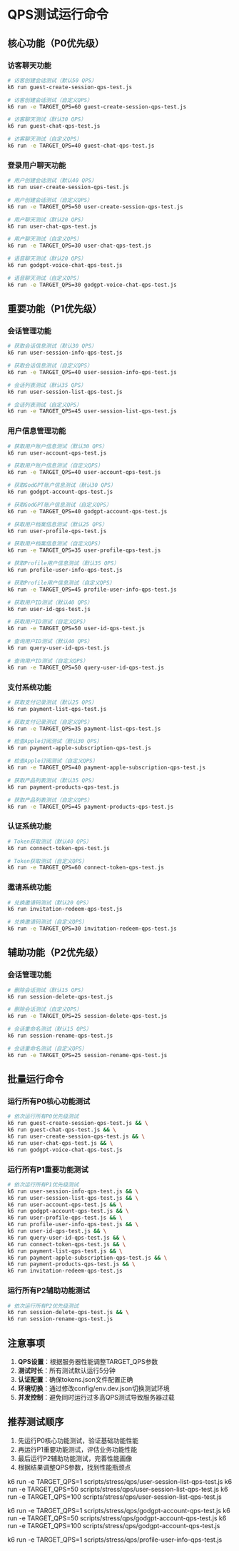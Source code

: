 # QPS测试运行命令

## 核心功能（P0优先级）

### 访客聊天功能
```bash
# 访客创建会话测试（默认50 QPS）
k6 run guest-create-session-qps-test.js

# 访客创建会话测试（自定义QPS）
k6 run -e TARGET_QPS=60 guest-create-session-qps-test.js

# 访客聊天测试（默认30 QPS）
k6 run guest-chat-qps-test.js

# 访客聊天测试（自定义QPS）
k6 run -e TARGET_QPS=40 guest-chat-qps-test.js
```

### 登录用户聊天功能
```bash
# 用户创建会话测试（默认40 QPS）
k6 run user-create-session-qps-test.js

# 用户创建会话测试（自定义QPS）
k6 run -e TARGET_QPS=50 user-create-session-qps-test.js

# 用户聊天测试（默认20 QPS）
k6 run user-chat-qps-test.js

# 用户聊天测试（自定义QPS）
k6 run -e TARGET_QPS=30 user-chat-qps-test.js

# 语音聊天测试（默认20 QPS）
k6 run godgpt-voice-chat-qps-test.js

# 语音聊天测试（自定义QPS）
k6 run -e TARGET_QPS=30 godgpt-voice-chat-qps-test.js
```

## 重要功能（P1优先级）

### 会话管理功能
```bash
# 获取会话信息测试（默认30 QPS）
k6 run user-session-info-qps-test.js

# 获取会话信息测试（自定义QPS）
k6 run -e TARGET_QPS=40 user-session-info-qps-test.js

# 会话列表测试（默认35 QPS）
k6 run user-session-list-qps-test.js

# 会话列表测试（自定义QPS）
k6 run -e TARGET_QPS=45 user-session-list-qps-test.js
```

### 用户信息管理功能
```bash
# 获取用户账户信息测试（默认30 QPS）
k6 run user-account-qps-test.js

# 获取用户账户信息测试（自定义QPS）
k6 run -e TARGET_QPS=40 user-account-qps-test.js

# 获取GodGPT账户信息测试（默认30 QPS）
k6 run godgpt-account-qps-test.js

# 获取GodGPT账户信息测试（自定义QPS）
k6 run -e TARGET_QPS=40 godgpt-account-qps-test.js

# 获取用户档案信息测试（默认25 QPS）
k6 run user-profile-qps-test.js

# 获取用户档案信息测试（自定义QPS）
k6 run -e TARGET_QPS=35 user-profile-qps-test.js

# 获取Profile用户信息测试（默认35 QPS）
k6 run profile-user-info-qps-test.js

# 获取Profile用户信息测试（自定义QPS）
k6 run -e TARGET_QPS=45 profile-user-info-qps-test.js

# 获取用户ID测试（默认40 QPS）
k6 run user-id-qps-test.js

# 获取用户ID测试（自定义QPS）
k6 run -e TARGET_QPS=50 user-id-qps-test.js

# 查询用户ID测试（默认40 QPS）
k6 run query-user-id-qps-test.js

# 查询用户ID测试（自定义QPS）
k6 run -e TARGET_QPS=50 query-user-id-qps-test.js
```

### 支付系统功能
```bash
# 获取支付记录测试（默认25 QPS）
k6 run payment-list-qps-test.js

# 获取支付记录测试（自定义QPS）
k6 run -e TARGET_QPS=35 payment-list-qps-test.js

# 检查Apple订阅测试（默认30 QPS）
k6 run payment-apple-subscription-qps-test.js

# 检查Apple订阅测试（自定义QPS）
k6 run -e TARGET_QPS=40 payment-apple-subscription-qps-test.js

# 获取产品列表测试（默认35 QPS）
k6 run payment-products-qps-test.js

# 获取产品列表测试（自定义QPS）
k6 run -e TARGET_QPS=45 payment-products-qps-test.js
```

### 认证系统功能
```bash
# Token获取测试（默认40 QPS）
k6 run connect-token-qps-test.js

# Token获取测试（自定义QPS）
k6 run -e TARGET_QPS=60 connect-token-qps-test.js
```

### 邀请系统功能
```bash
# 兑换邀请码测试（默认20 QPS）
k6 run invitation-redeem-qps-test.js

# 兑换邀请码测试（自定义QPS）
k6 run -e TARGET_QPS=30 invitation-redeem-qps-test.js
```

## 辅助功能（P2优先级）

### 会话管理功能
```bash
# 删除会话测试（默认15 QPS）
k6 run session-delete-qps-test.js

# 删除会话测试（自定义QPS）
k6 run -e TARGET_QPS=25 session-delete-qps-test.js

# 会话重命名测试（默认15 QPS）
k6 run session-rename-qps-test.js

# 会话重命名测试（自定义QPS）
k6 run -e TARGET_QPS=25 session-rename-qps-test.js
```

## 批量运行命令

### 运行所有P0核心功能测试
```bash
# 依次运行所有P0优先级测试
k6 run guest-create-session-qps-test.js && \
k6 run guest-chat-qps-test.js && \
k6 run user-create-session-qps-test.js && \
k6 run user-chat-qps-test.js && \
k6 run godgpt-voice-chat-qps-test.js
```

### 运行所有P1重要功能测试
```bash
# 依次运行所有P1优先级测试
k6 run user-session-info-qps-test.js && \
k6 run user-session-list-qps-test.js && \
k6 run user-account-qps-test.js && \
k6 run godgpt-account-qps-test.js && \
k6 run user-profile-qps-test.js && \
k6 run profile-user-info-qps-test.js && \
k6 run user-id-qps-test.js && \
k6 run query-user-id-qps-test.js && \
k6 run connect-token-qps-test.js && \
k6 run payment-list-qps-test.js && \
k6 run payment-apple-subscription-qps-test.js && \
k6 run payment-products-qps-test.js && \
k6 run invitation-redeem-qps-test.js
```

### 运行所有P2辅助功能测试
```bash
# 依次运行所有P2优先级测试
k6 run session-delete-qps-test.js && \
k6 run session-rename-qps-test.js
```

## 注意事项

1. **QPS设置**：根据服务器性能调整TARGET_QPS参数
2. **测试时长**：所有测试默认运行5分钟
3. **认证配置**：确保tokens.json文件配置正确
4. **环境切换**：通过修改config/env.dev.json切换测试环境
5. **并发控制**：避免同时运行过多高QPS测试导致服务器过载

## 推荐测试顺序

1. 先运行P0核心功能测试，验证基础功能性能
2. 再运行P1重要功能测试，评估业务功能性能
3. 最后运行P2辅助功能测试，完善性能画像
4. 根据结果调整QPS参数，找到性能瓶颈点 


k6 run -e TARGET_QPS=1 scripts/stress/qps/user-session-list-qps-test.js
k6 run -e TARGET_QPS=50 scripts/stress/qps/user-session-list-qps-test.js
k6 run -e TARGET_QPS=100 scripts/stress/qps/user-session-list-qps-test.js


k6 run -e TARGET_QPS=1 scripts/stress/qps/godgpt-account-qps-test.js
k6 run -e TARGET_QPS=50 scripts/stress/qps/godgpt-account-qps-test.js
k6 run -e TARGET_QPS=100 scripts/stress/qps/godgpt-account-qps-test.js


k6 run -e TARGET_QPS=1 scripts/stress/qps/profile-user-info-qps-test.js